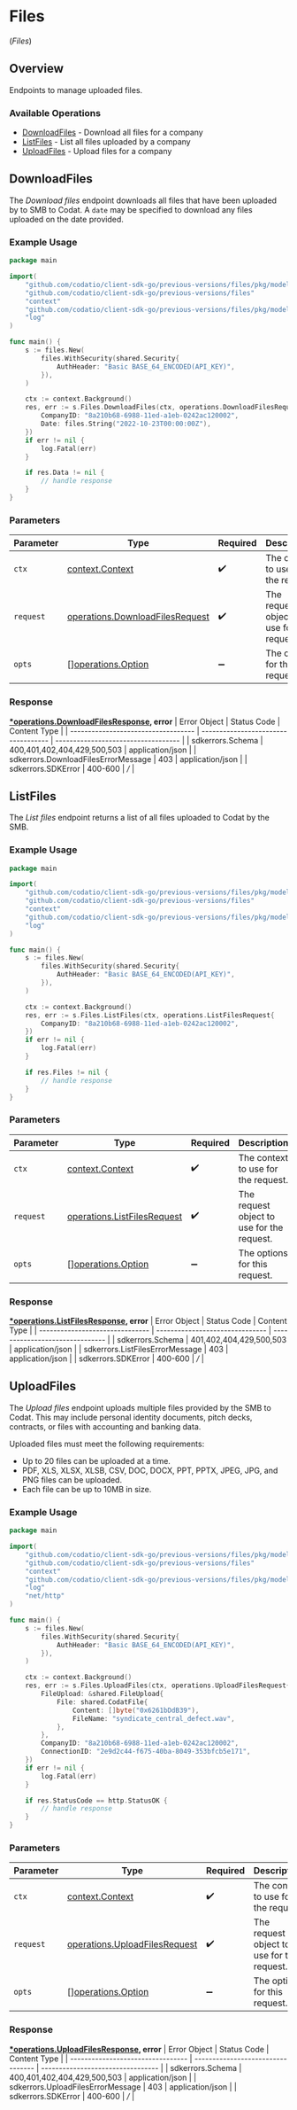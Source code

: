 # Files
(*Files*)

## Overview

Endpoints to manage uploaded files.

### Available Operations

* [DownloadFiles](#downloadfiles) - Download all files for a company
* [ListFiles](#listfiles) - List all files uploaded by a company
* [UploadFiles](#uploadfiles) - Upload files for a company

## DownloadFiles

The *Download files* endpoint downloads all files that have  been uploaded by to SMB to Codat. A `date` may be specified to download any files uploaded on the date provided.

### Example Usage

```go
package main

import(
	"github.com/codatio/client-sdk-go/previous-versions/files/pkg/models/shared"
	"github.com/codatio/client-sdk-go/previous-versions/files"
	"context"
	"github.com/codatio/client-sdk-go/previous-versions/files/pkg/models/operations"
	"log"
)

func main() {
    s := files.New(
        files.WithSecurity(shared.Security{
            AuthHeader: "Basic BASE_64_ENCODED(API_KEY)",
        }),
    )

    ctx := context.Background()
    res, err := s.Files.DownloadFiles(ctx, operations.DownloadFilesRequest{
        CompanyID: "8a210b68-6988-11ed-a1eb-0242ac120002",
        Date: files.String("2022-10-23T00:00:00Z"),
    })
    if err != nil {
        log.Fatal(err)
    }

    if res.Data != nil {
        // handle response
    }
}
```

### Parameters

| Parameter                                                                              | Type                                                                                   | Required                                                                               | Description                                                                            |
| -------------------------------------------------------------------------------------- | -------------------------------------------------------------------------------------- | -------------------------------------------------------------------------------------- | -------------------------------------------------------------------------------------- |
| `ctx`                                                                                  | [context.Context](https://pkg.go.dev/context#Context)                                  | :heavy_check_mark:                                                                     | The context to use for the request.                                                    |
| `request`                                                                              | [operations.DownloadFilesRequest](../../pkg/models/operations/downloadfilesrequest.md) | :heavy_check_mark:                                                                     | The request object to use for the request.                                             |
| `opts`                                                                                 | [][operations.Option](../../pkg/models/operations/option.md)                           | :heavy_minus_sign:                                                                     | The options for this request.                                                          |


### Response

**[*operations.DownloadFilesResponse](../../pkg/models/operations/downloadfilesresponse.md), error**
| Error Object                        | Status Code                         | Content Type                        |
| ----------------------------------- | ----------------------------------- | ----------------------------------- |
| sdkerrors.Schema                    | 400,401,402,404,429,500,503         | application/json                    |
| sdkerrors.DownloadFilesErrorMessage | 403                                 | application/json                    |
| sdkerrors.SDKError                  | 400-600                             | */*                                 |

## ListFiles

﻿The *List files* endpoint returns a list of all files uploaded to Codat by the SMB. 

### Example Usage

```go
package main

import(
	"github.com/codatio/client-sdk-go/previous-versions/files/pkg/models/shared"
	"github.com/codatio/client-sdk-go/previous-versions/files"
	"context"
	"github.com/codatio/client-sdk-go/previous-versions/files/pkg/models/operations"
	"log"
)

func main() {
    s := files.New(
        files.WithSecurity(shared.Security{
            AuthHeader: "Basic BASE_64_ENCODED(API_KEY)",
        }),
    )

    ctx := context.Background()
    res, err := s.Files.ListFiles(ctx, operations.ListFilesRequest{
        CompanyID: "8a210b68-6988-11ed-a1eb-0242ac120002",
    })
    if err != nil {
        log.Fatal(err)
    }

    if res.Files != nil {
        // handle response
    }
}
```

### Parameters

| Parameter                                                                      | Type                                                                           | Required                                                                       | Description                                                                    |
| ------------------------------------------------------------------------------ | ------------------------------------------------------------------------------ | ------------------------------------------------------------------------------ | ------------------------------------------------------------------------------ |
| `ctx`                                                                          | [context.Context](https://pkg.go.dev/context#Context)                          | :heavy_check_mark:                                                             | The context to use for the request.                                            |
| `request`                                                                      | [operations.ListFilesRequest](../../pkg/models/operations/listfilesrequest.md) | :heavy_check_mark:                                                             | The request object to use for the request.                                     |
| `opts`                                                                         | [][operations.Option](../../pkg/models/operations/option.md)                   | :heavy_minus_sign:                                                             | The options for this request.                                                  |


### Response

**[*operations.ListFilesResponse](../../pkg/models/operations/listfilesresponse.md), error**
| Error Object                    | Status Code                     | Content Type                    |
| ------------------------------- | ------------------------------- | ------------------------------- |
| sdkerrors.Schema                | 401,402,404,429,500,503         | application/json                |
| sdkerrors.ListFilesErrorMessage | 403                             | application/json                |
| sdkerrors.SDKError              | 400-600                         | */*                             |

## UploadFiles

The *Upload files* endpoint uploads multiple files provided by the SMB to Codat. This may include personal identity documents, pitch decks, contracts, or files with accounting and banking data.

Uploaded files must meet the following requirements:

- Up to 20 files can be uploaded at a time.
- PDF, XLS, XLSX, XLSB, CSV, DOC, DOCX, PPT, PPTX, JPEG, JPG, and PNG files can be uploaded.
- Each file can be up to 10MB in size.

### Example Usage

```go
package main

import(
	"github.com/codatio/client-sdk-go/previous-versions/files/pkg/models/shared"
	"github.com/codatio/client-sdk-go/previous-versions/files"
	"context"
	"github.com/codatio/client-sdk-go/previous-versions/files/pkg/models/operations"
	"log"
	"net/http"
)

func main() {
    s := files.New(
        files.WithSecurity(shared.Security{
            AuthHeader: "Basic BASE_64_ENCODED(API_KEY)",
        }),
    )

    ctx := context.Background()
    res, err := s.Files.UploadFiles(ctx, operations.UploadFilesRequest{
        FileUpload: &shared.FileUpload{
            File: shared.CodatFile{
                Content: []byte("0x6261bDdB39"),
                FileName: "syndicate_central_defect.wav",
            },
        },
        CompanyID: "8a210b68-6988-11ed-a1eb-0242ac120002",
        ConnectionID: "2e9d2c44-f675-40ba-8049-353bfcb5e171",
    })
    if err != nil {
        log.Fatal(err)
    }

    if res.StatusCode == http.StatusOK {
        // handle response
    }
}
```

### Parameters

| Parameter                                                                          | Type                                                                               | Required                                                                           | Description                                                                        |
| ---------------------------------------------------------------------------------- | ---------------------------------------------------------------------------------- | ---------------------------------------------------------------------------------- | ---------------------------------------------------------------------------------- |
| `ctx`                                                                              | [context.Context](https://pkg.go.dev/context#Context)                              | :heavy_check_mark:                                                                 | The context to use for the request.                                                |
| `request`                                                                          | [operations.UploadFilesRequest](../../pkg/models/operations/uploadfilesrequest.md) | :heavy_check_mark:                                                                 | The request object to use for the request.                                         |
| `opts`                                                                             | [][operations.Option](../../pkg/models/operations/option.md)                       | :heavy_minus_sign:                                                                 | The options for this request.                                                      |


### Response

**[*operations.UploadFilesResponse](../../pkg/models/operations/uploadfilesresponse.md), error**
| Error Object                      | Status Code                       | Content Type                      |
| --------------------------------- | --------------------------------- | --------------------------------- |
| sdkerrors.Schema                  | 400,401,402,404,429,500,503       | application/json                  |
| sdkerrors.UploadFilesErrorMessage | 403                               | application/json                  |
| sdkerrors.SDKError                | 400-600                           | */*                               |
